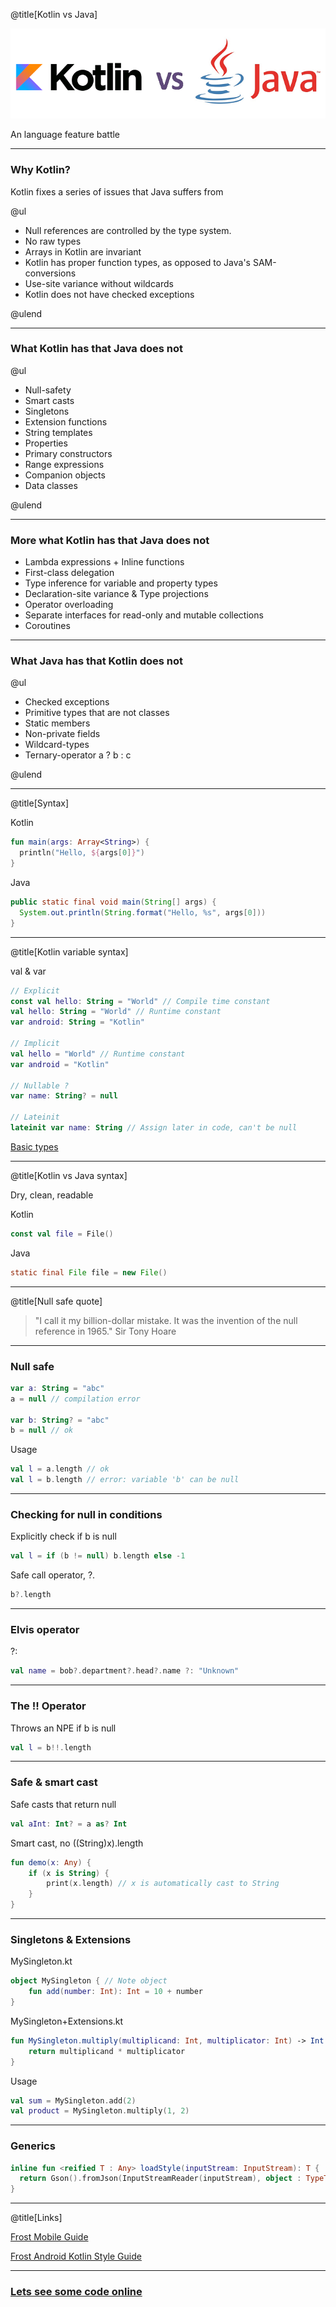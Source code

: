 @title[Kotlin vs Java]

![Kotlin vs Java](https://github.com/manneohlund/kotlin-vs-java/blob/master/assets/kotlin-vs-java.png?raw=true)

An language feature battle

---

### Why Kotlin?

Kotlin fixes a series of issues that Java suffers from

@ul

- Null references are controlled by the type system.
- No raw types
- Arrays in Kotlin are invariant
- Kotlin has proper function types, as opposed to Java's SAM-conversions
- Use-site variance without wildcards
- Kotlin does not have checked exceptions

@ulend

---

### What Kotlin has that Java does not

@ul

- Null-safety
- Smart casts
- Singletons
- Extension functions
- String templates
- Properties
- Primary constructors
- Range expressions
- Companion objects
- Data classes

@ulend

---

### More what Kotlin has that Java does not

- Lambda expressions + Inline functions
- First-class delegation
- Type inference for variable and property types
- Declaration-site variance & Type projections
- Operator overloading
- Separate interfaces for read-only and mutable collections
- Coroutines

---

### What Java has that Kotlin does not

@ul

- Checked exceptions
- Primitive types that are not classes
- Static members
- Non-private fields
- Wildcard-types
- Ternary-operator a ? b : c

@ulend

---

@title[Syntax]

Kotlin

```Kotlin
fun main(args: Array<String>) {
  println("Hello, ${args[0]}")
}
```

Java

```java
public static final void main(String[] args) {
  System.out.println(String.format("Hello, %s", args[0]))
}
```

---

@title[Kotlin variable syntax]

val & var

```Kotlin
// Explicit
const val hello: String = "World" // Compile time constant
val hello: String = "World" // Runtime constant
var android: String = "Kotlin"

// Implicit
val hello = "World" // Runtime constant
var android = "Kotlin"

// Nullable ?
var name: String? = null

// Lateinit
lateinit var name: String // Assign later in code, can't be null
```

[Basic types](https://kotlinlang.org/docs/reference/basic-types.html)

---

@title[Kotlin vs Java syntax]

Dry, clean, readable

Kotlin

```Kotlin
const val file = File()
```

Java

```java
static final File file = new File()
```

---

@title[Null safe quote]

> "I call it my billion-dollar mistake. It was the invention of the null reference in 1965."
Sir Tony Hoare

---

### Null safe

```Kotlin
var a: String = "abc"
a = null // compilation error

var b: String? = "abc"
b = null // ok
```

Usage

```Kotlin
val l = a.length // ok
val l = b.length // error: variable 'b' can be null
```

---

### Checking for null in conditions

Explicitly check if b is null

```Kotlin
val l = if (b != null) b.length else -1
```

Safe call operator, ?.

```Kotlin
b?.length
```

---

### Elvis operator

?:

```Kotlin
val name = bob?.department?.head?.name ?: "Unknown"
```

---

### The !! Operator

Throws an NPE if b is null

```Kotlin
val l = b!!.length
```

---

### Safe & smart cast

Safe casts that return null

```Kotlin
val aInt: Int? = a as? Int
```

Smart cast, no ((String)x).length

```Kotlin
fun demo(x: Any) {
    if (x is String) {
        print(x.length) // x is automatically cast to String
    }
}
```

---

### Singletons & Extensions

MySingleton.kt
```Kotlin
object MySingleton { // Note object
    fun add(number: Int): Int = 10 + number
}
```

MySingleton+Extensions.kt
```Kotlin
fun MySingleton.multiply(multiplicand: Int, multiplicator: Int) -> Int {
    return multiplicand * multiplicator
}
```

Usage
```Kotlin
val sum = MySingleton.add(2)
val product = MySingleton.multiply(1, 2)
```

---

### Generics

```kotlin
inline fun <reified T : Any> loadStyle(inputStream: InputStream): T {
  return Gson().fromJson(InputStreamReader(inputStream), object : TypeToken<T>() {}.type)
}
```

---

@title[Links]

[Frost Mobile Guide](https://github.com/FrostDigital/frost-mobile-guide)

[Frost Android Kotlin Style Guide](https://github.com/FrostDigital/frost-mobile-guide/wiki/Frost-Android-Kotlin-Style-Guide)

---

### [Lets see some code online](https://try.kotlinlang.org/#/Examples/Hello,%20world!/Reading%20a%20name%20from%20the%20command%20line/Reading%20a%20name%20from%20the%20command%20line.kt)
